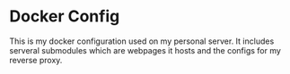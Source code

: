 # Docker Config

This is my docker configuration used on my personal server. It includes serveral submodules which are webpages it hosts and the configs for my reverse proxy.
